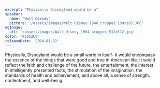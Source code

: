 ```yaml
---
excerpt: "Physically Disneyland would be a"
speaker:
  name: 'Walt Disney'
  picture: '/assets/images/Walt_Disney_1946_cropped_100x100.JPG'
ogImage:
  url: '/assets/images/Walt_Disney_1964_cropped_512x512.jpg'
color: '#10b269'
releaseDate: '2024-01-22'
---
```

Physically, Disneyland would be a small world in itself- it would encompass the essence of the things that were good and true in American life. It would reflect the faith and challenge of the future, the entertainment, the interest in intelligently presented facts, the stimulation of the imagination, the standards of health and achievement, and above all, a sense of strength. contentment, and well-being.
